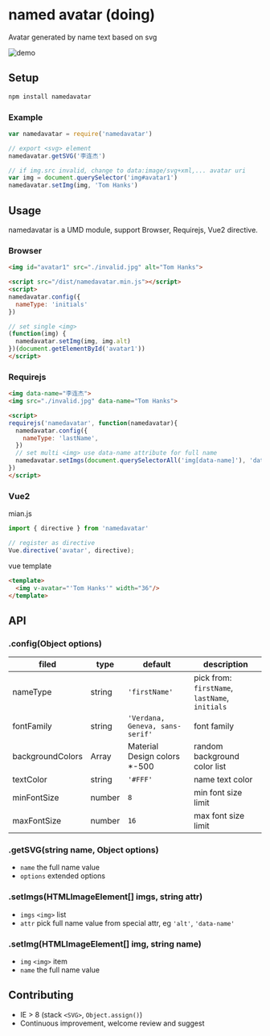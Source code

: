 # named avatar (doing)

Avatar generated by name text based on svg

![demo](https://raw.github.com/joaner/namedavatar/master/demo.png)

## Setup

```bash
npm install namedavatar
```

### Example
```javascript
var namedavatar = require('namedavatar')

// export <svg> element
namedavatar.getSVG('李连杰')

// if img.src invalid, change to data:image/svg+xml,... avatar uri
var img = document.querySelector('img#avatar1')
namedavatar.setImg(img, 'Tom Hanks')
```

## Usage

namedavatar is a UMD module, support Browser, Requirejs, Vue2 directive.

### Browser

```html
<img id="avatar1" src="./invalid.jpg" alt="Tom Hanks">

<script src="/dist/namedavatar.min.js"></script>
<script>
namedavatar.config({
  nameType: 'initials'
})

// set single <img>
(function(img) {
  namedavatar.setImg(img, img.alt)
})(document.getElementById('avatar1'))
</script>
```

### Requirejs

```html
<img data-name="李连杰">
<img src="./invalid.jpg" data-name="Tom Hanks">

<script>
requirejs('namedavatar', function(namedavatar){
  namedavatar.config({
    nameType: 'lastName',
  })
  // set multi <img> use data-name attribute for full name
  namedavatar.setImgs(document.querySelectorAll('img[data-name]'), 'data-name')
})
</script>
```

### Vue2

mian.js
```javascript
import { directive } from 'namedavatar'

// register as directive
Vue.directive('avatar', directive);
```

vue template
```html
<template>
  <img v-avatar="'Tom Hanks'" width="36"/>
</template>
```

## API

### .config(Object options)

| filed    | type   | default | description      |
| -------- | ------ | ------- | ---------------- |
| nameType | string | `'firstName'` | pick from: `firstName`, `lastName`, `initials` |
| fontFamily | string | `'Verdana, Geneva, sans-serif'` | font family |
| backgroundColors | Array | Material Design colors *-500 | random background color list |
| textColor | string | `'#FFF'` | name text color |
| minFontSize | number | `8` | min font size limit |
| maxFontSize | number | `16` | max font size limit |

### .getSVG(string name, Object options)

- `name` the full name value
- `options` extended options

### .setImgs(HTMLImageElement[] imgs, string attr)

- `imgs` `<img>` list
- `attr` pick full name value from special attr, eg `'alt'`, `'data-name'`

### .setImg(HTMLImageElement[] img, string name)

- `img` `<img>` item
- `name` the full name value

## Contributing

- IE > 8 (stack `<SVG>`, `Object.assign()`)
- Continuous improvement, welcome review and suggest
